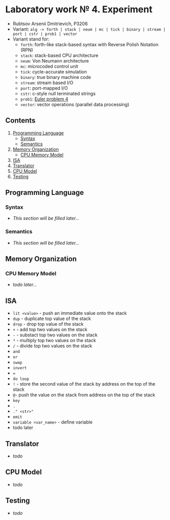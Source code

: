 # Laboratory work № 4. Experiment
- Rubtsov Arsenii Dmitrievich, P3206
- Variant: `alg -> forth | stack | neum | mc | tick | binary | stream | port | cstr | prob1 | vector`
- Variant stand for:
  - `forth`: forth-like stack-based syntax with Reverse Polish Notation (RPN)
  - `stack`: stack-based CPU architecture
  - `neum`: Von Neumann architecture
  - `mc`: microcoded control unit
  - `tick`: cycle-accurate simulation 
  - `binary`: true binary machine code
  - `stream`: stream based I/O
  - `port`: port-mapped I/O
  - `cstr`: c-style null terminated strings
  - `prob1`: [Euler problem 4](https://projecteuler.net/problem=4)  
  - `vector`: vector operations (parallel data processing)

## Contents
1. [Programming Language](#programming-language)  
   - [Syntax](#syntax)  
   - [Semantics](#semantics)
2. [Memory Organization](#memory-organization)
   - [CPU Memory Model](#cpu-memory-model)
4. [ISA](#isa)
5. [Translator](#translator)
6. [CPU Model](#cpu-model)
7. [Testing](#testing)

## Programming Language

### Syntax
- *This section will be filled later...*
### Semantics
- *This section will be filled later...*

## Memory Organization
### CPU Memory Model
  - *todo later...*
## ISA 
  - `lit <value>` - push an immediate value onto the stack
  - `dup` - duplicate top value of the stack
  - `drop` - drop top value of the stack
  - `+` - add top two values on the stack
  - `-` - substact top two values on the stack
  - `*` - multiply top two values on the stack
  - `/` - divide top two values on the stack
  - `and`
  - `or`
  - `swap`
  - `invert`
  - `=`
  - `do loop`
  - `!` - store the second value of the stack by address on the top of the stack
  - `@`- push the value on the stack from address on the top of the stack
  - `key`
  - `.`
  - `." <str>"`
  - `emit` 
  - `variable <var_name>` - define variable
  - todo later
## Translator
  - *todo*
## CPU Model
  - *todo*
## Testing
  - *todo*

